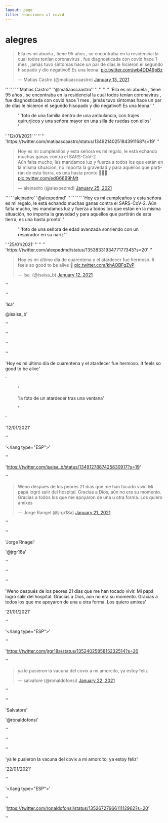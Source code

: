 ```yaml
---
layout: page
title: reacciones al covid 
---
```

# alegres   
<blockquote class="twitter-tweet"><p lang="es" dir="ltr">Ella es mi abuela , tiene 95 años , se encontraba en la residencial la cual todos tenían coronavirus , fue diagnosticada con covid hace 1 mes , jamás tuvo síntomas hace un par de días le hicieron el segundo hisopado y dio negativo!! Es una leona. <a href="https://t.co/wb4DD49pBz">pic.twitter.com/wb4DD49pBz</a></p>&mdash; Matias Castro (@matiaascaastro) <a href="https://twitter.com/matiaascaastro/status/1349214025184391168?ref_src=twsrc%5Etfw">January 13, 2021</a></blockquote> <script async src="https://platform.twitter.com/widgets.js" charset="utf-8"></script>
'<group>'
'<tweet id=“MV01”>'
'<author>'
'<name>'Matias Castro'</name>'
'<screenName>'@matiaascaastro'</screenName>'
'</author>'
'<tweetText>'
'<interp type="Alegres">'
'<lang type="ESP">'
'Ella es mi abuela , tiene 95 años , se encontraba en la residencial la cual todos tenían coronavirus , fue diagnosticada con covid hace 1 mes , jamás tuvo síntomas hace un par de días le hicieron el segundo hisopado y dio negativo!! Es una leona.'
'<figure>'
'<figDesc>foto de una familia dentro de una ambulancia, con trajes quirurjicos y una señora mayor en una silla de ruedas con ellos</figDesc>'
'</figure>'
'<creationDate>12/01/2021</creationDate>'
'</interp>'
'</lang type="ESP">'
'</tweetText>'
'<source>https://twitter.com/matiaascaastro/status/1349214025184391168?s=19</source>'
'</tweet>'


<blockquote class="twitter-tweet"><p lang="es" dir="ltr">Hoy es mi cumpleaños y esta señora es mi regalo, le está echando muchas ganas contra el SARS-CoV-2 <br>Aún falta mucho, les mandamos luz y fuerza a todos los que están en la misma situación, no importa la gravedad y para aquellos que partirán de esta tierra, es una hasta pronto 💙👵🏼 <a href="https://t.co/edG66B9hMt">pic.twitter.com/edG66B9hMt</a></p>&mdash; alǝjnadro (@alexpedmd) <a href="https://twitter.com/alexpedmd/status/1353833193477177345?ref_src=twsrc%5Etfw">January 25, 2021</a></blockquote> <script async src="https://platform.twitter.com/widgets.js" charset="utf-8"></script>
'<tweet id=“MV02”>'
'<author>'
'<name>alejnadro</name>'
'<screenName>@alexpedmd</screenName>'
'</author>'
'<tweetText>'
'<interp type="Alegres">'
'<lang type="ESP">'
'Hoy es mi cumpleaños y esta señora es mi regalo, le está echando muchas ganas contra el SARS-CoV-2. Aún falta mucho, les mandamos luz y fuerza a todos los que están en la misma situación, no importa la gravedad y para aquellos que partirán de esta tierra, es una hasta pronto'
'<figure>'
'<figDesc>foto de una señora de edad avanzada sonriendo con un respirador en su nariz</figDesc>'
'</figure>'
'<creationDate>25/01/2021</creationDate>'
'</interp>'
'</lang type="ESP">'
'</tweetText>'
'<source>https://twitter.com/alexpedmd/status/1353833193477177345?s=20</source>'
'</tweet>'


<blockquote class="twitter-tweet"><p lang="es" dir="ltr">Hoy es mi último día de cuarentena y el atardecer fue hermoso. It feels so good to be alive 🌇 <a href="https://t.co/khAOBFqZyP">pic.twitter.com/khAOBFqZyP</a></p>&mdash; Isa. (@isaisa_b) <a href="https://twitter.com/isaisa_b/status/1349127887425830917?ref_src=twsrc%5Etfw">January 12, 2021</a></blockquote> <script async src="https://platform.twitter.com/widgets.js" charset="utf-8"></script> 

'<tweet id=“MV03”>'

'<author>'

'<name>Isa</name>'

<screenName>@isaisa_b</screenName>'

'</author>'

'<tweetText>'

'<interp type="Alegres">'

'<lang type="ESP">'

'Hoy es mi último día de cuarentena y el atardecer fue hermoso. It feels so good to be alive'

'<figure>'

'<figDesc>la foto de un atardecer tras una ventana</figDesc>'

'</figure>'

'<creationDate>12/01/2021</creationDate>'

'</interp>'

'</lang type="ESP">'

'</tweetText>'

'<source>https://twitter.com/isaisa_b/status/1349127887425830917?s=19</source>'

'</tweet>'


<blockquote class="twitter-tweet"><p lang="es" dir="ltr">Weno después de los peores 21 días que me han tocado vivir. Mi papá logró salir del hospital. Gracias a Dios, aún no era su momento. Gracias a todos los que me apoyaron de una u otra forma. Los quiero amixes</p>&mdash; Jorge Rangel (@jrgr18a) <a href="https://twitter.com/jrgr18a/status/1352402585815232514?ref_src=twsrc%5Etfw">January 21, 2021</a></blockquote> <script async src="https://platform.twitter.com/widgets.js" charset="utf-8"></script>

'<tweet id=“MV04”>'

'<author>'

'<name>Jorge Rnagel</name>'

'<screenName>@jrgr18a</screenName>'

'<tweetText>' 

'<interp type="Alegres">'

'<lang type="ESP">'

'Weno después de los peores 21 días que me han tocado vivir. Mi papá logró salir del hospital. Gracias a Dios, aún no era su momento. Gracias a todos los que me apoyaron de una u otra forma. Los quiero amixes'

'<creationDate>21/01/2021</creationDate>'

'</interp>'

'</lang type="ESP">'

'</tweetText>'

'<source>https://twitter.com/jrgr18a/status/1352402585815232514?s=20</source>

'</tweet>' 


<blockquote class="twitter-tweet"><p lang="es" dir="ltr">ya le pusieron la vacuna del covix a mi amorcito, ya estoy feliz</p>&mdash; salvatore (@ronaldofonsi) <a href="https://twitter.com/ronaldofonsi/status/1352672796611112962?ref_src=twsrc%5Etfw">January 22, 2021</a></blockquote> <script async src="https://platform.twitter.com/widgets.js" charset="utf-8"></script> 

'<tweet id=“MV05”>'

'<author>'

'<name>Salvatore</name>'

'<screenName>@ronaldofonsi</screenName>'

'<tweetText>' 

'<interp type="Alegres">'

'<lang type="ESP">'

'ya le pusieron la vacuna del covix a mi amorcito, ya estoy feliz'

'<creationDate>22/01/2021</creationDate>'

'</interp>'

'</lang type="ESP">'

'</tweetText>'

'<source>https://twitter.com/ronaldofonsi/status/1352672796611112962?s=20</soucer>'

'</tweet>' 

</gruop>
